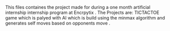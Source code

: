 This files containes the project made for during a one month  artificial internship internship program at Encrpytix .
The Projects are:
TICTACTOE game which is palyed with AI which is build using the minmax algorithm and generates self moves based on opponents move .
